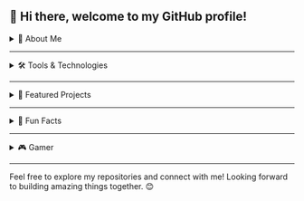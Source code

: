 ## 👋 Hi there, welcome to my GitHub profile!  

<details>
  <summary> 🌟 About Me</summary>

- 🌱 **Currently Exploring:** KMP Development, mastering the full lifecycle of Machine Learning from data to deployment, Spring Boot, and other exciting technologies.  
- 🔭 **Currently Working On:**  **ExpertForms:** A proactive approach to content moderation powered by AI.  
- 💬 **Ask Me About:** : **JavaScript**, **Python**, **React**, **Remix-Run** and more.  
- 📫 **How to Reach Me:** : Connect on [LinkedIn](https://www.linkedin.com/in/moses-imbahale).
- 👯 **Looking to Collaborate On:**  
  - **[ExpertForms](https://github.com/mosesimbahale0/ExpertForms):** AI-powered content moderation for healthier online spaces.  
  - **[AutonomousKeep](https://github.com/mosesimbahale0/AutonomousKeep):** Streamlining research with innovation.
</details>

---

<details>
  <summary> 🛠️ Tools & Technologies</summary>

**Languages:**  
Python, TypeScript, Java  

**Frameworks & Libraries:**  
React, Remix-Run, Flask, FastAPI, Express, TensorFlow, Spring  

**Tools:**  
([SpaceBox Theme](https://marketplace.visualstudio.com/items?itemName=SpaceBox.spacebox-theme))  

</details>

---

<details>
  <summary> 🚀 Featured Projects</summary>

### **[AutonomousKeep](https://github.com/mosesimbahale0/AutonomousKeep)**  
A project streamlining research.  

### **[ExpertForms](https://github.com/mosesimbahale0/ExpertForms)**  
An AI-powered content moderation system to foster healthier online interactions.  

</details>

---

<details>
  <summary> 🎉 Fun Facts</summary>

- 🏍️ **MotoGP Enthusiast:**  
  Nothing beats the thrill of high-speed bikes!  

- ⚡ **Obsessed With Opening Cinematics:**  
  I love epic gaming intros! Here are some of my favorites:  
  - [The Elder Scrolls](https://youtu.be/y7Ulq5dvTpo?si=hxSWH1MZbA8QaIfA)  
  - [StarCraft II: Wings of Liberty](https://youtu.be/O7hgjuFfn3A)  

</details>

---

<details>
  <summary> 🎮 Gamer</summary>

- [PUBG](https://pubg.com/en/main)  
- [Mortal Kombat](https://www.mortalkombat.com/en-us)  
- [Need for Speed](https://www.ea.com/games/need-for-speed)  
- [FIFA](https://www.ea.com/games/fifa)
- [Billards](https://play.google.com/store/apps/details?id=com.xs.pooltd&pcampaignid=web_share)) 

Got a collection of games or opening cinematics? Let’s connect and exchange notes! 😊  

</details>

---

Feel free to explore my repositories and connect with me! Looking forward to building amazing things together. 😊  
